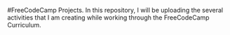 #FreeCodeCamp Projects.
In this repository, I will be uploading the several activities that I am creating while working through the FreeCodeCamp Curriculum.
